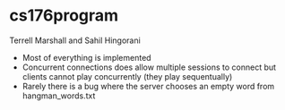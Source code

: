 # cs176program

Terrell Marshall and Sahil Hingorani
- Most of everything is implemented
- Concurrent connections does allow multiple sessions to connect but clients cannot play concurrently (they play sequentually) 
- Rarely there is a bug where the server chooses an empty word from hangman_words.txt
